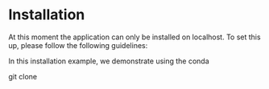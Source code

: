 # Installation

At this moment the application can only be installed on localhost. To set this up, please follow the following guidelines:

In this installation example, we demonstrate using the conda 

git clone 
